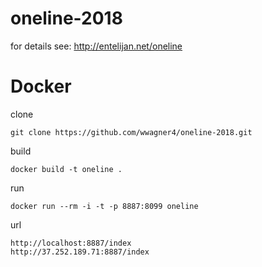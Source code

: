 # oneline-2018
for details see: http://entelijan.net/oneline

# Docker

clone
```
git clone https://github.com/wwagner4/oneline-2018.git
```

build
```
docker build -t oneline .
```

run
```
docker run --rm -i -t -p 8887:8099 oneline
```
url
```
http://localhost:8887/index
http://37.252.189.71:8887/index
```


